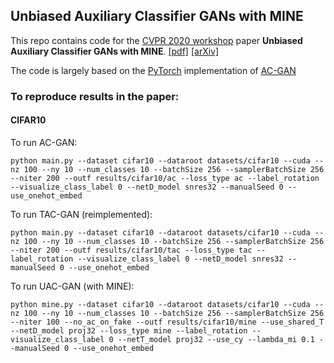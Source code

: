 ## Unbiased Auxiliary Classifier GANs with MINE
This repo contains code for the [CVPR 2020 workshop](https://adv-workshop-2020.github.io) paper **Unbiased Auxiliary Classifier GANs with MINE**. [[pdf]](https://github.com/adv-workshop-2020/adv-workshop-2020.github.io/blob/master/short_papers/74.pdf) [[arXiv]](https://arxiv.org/pdf/2006.07567.pdf)

The code is largely based on the [PyTorch](https://pytorch.org/) implementation of [AC-GAN](https://github.com/clvrai/ACGAN-PyTorch)

### To reproduce results in the paper:
#### CIFAR10
To run AC-GAN:
```
python main.py --dataset cifar10 --dataroot datasets/cifar10 --cuda --nz 100 --ny 10 --num_classes 10 --batchSize 256 --samplerBatchSize 256 --niter 200 --outf results/cifar10/ac --loss_type ac --label_rotation --visualize_class_label 0 --netD_model snres32 --manualSeed 0 --use_onehot_embed
```

To run TAC-GAN (reimplemented):
```
python main.py --dataset cifar10 --dataroot datasets/cifar10 --cuda --nz 100 --ny 10 --num_classes 10 --batchSize 256 --samplerBatchSize 256 --niter 200 --outf results/cifar10/tac --loss_type tac --label_rotation --visualize_class_label 0 --netD_model snres32 --manualSeed 0 --use_onehot_embed
```

To run UAC-GAN (with MINE):
```
python mine.py --dataset cifar10 --dataroot datasets/cifar10 --cuda --nz 100 --ny 10 --num_classes 10 --batchSize 256 --samplerBatchSize 256 --niter 100 --no_ac_on_fake --outf results/cifar10/mine --use_shared_T --netD_model proj32 --loss_type mine --label_rotation --visualize_class_label 0 --netT_model proj32 --use_cy --lambda_mi 0.1 --manualSeed 0 --use_onehot_embed
```
